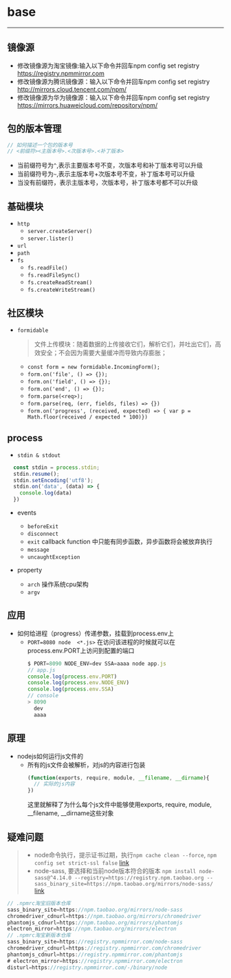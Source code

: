 #  base
---

## 镜像源
- 修改镜像源为淘宝镜像:输入以下命令并回车npm config set registry https://registry.npmmirror.com
- 修改镜像源为腾讯镜像源：输入以下命令并回车npm config set registry http://mirrors.cloud.tencent.com/npm/
- 修改镜像源为华为镜像源：输入以下命令并回车npm config set registry https://mirrors.huaweicloud.com/repository/npm/


## 包的版本管理
```js
// 如何描述一个包的版本号
// <前缀符><主版本号>.<次版本号>.<补丁版本>
```
- 当前缀符号为`^`,表示主要版本号不变，次版本号和补丁版本号可以升级
- 当前缀符号为`~`,表示主版本号+次版本号不变，补丁版本号可以升级
- 当没有前缀符，表示主版本号，次版本号，补丁版本号都不可以升级

## 基础模块
- `http`
  - `server.createServer()`
  - `server.lister()`
- `url`
- `path`
- `fs`
  - `fs.readFile()`
  - `fs.readFileSync()`
  - `fs.createReadStream()`
  - `fs.createWriteStream()`

## 社区模块
- `formidable`
    > 文件上传模块：随着数据的上传接收它们，解析它们，并吐出它们，高效安全；不会因为需要大量缓冲而导致内存膨胀；
    - `const form = new formidable.IncomingForm();`
    - `form.on('file', () => {});`
    - `form.on('field', () => {});`
    - `form.on('end', () => {});`
    - `form.parse(<req>);`
    - `form.parse(req, (err, fields, files) => {})`
    - `form.on('progress', (received, expected) => { var p = Math.floor(received / expected * 100)})`

## process
-  `stdin & stdout`
  ```js
    const stdin = process.stdin;
    stdin.resume();
    stdin.setEncoding('utf8');
    stdin.on('data', (data) => {
      console.log(data)
    })
  ```

- events
  - `beforeExit`
  - `disconnect`
  - `exit` callback function 中只能有同步函数，异步函数将会被放弃执行
  - `message`
  - `uncaughtException`

- property
  - `arch` 操作系统cpu架构
  - `argv`

## 应用
- 如何给进程（progress）传递参数，挂载到process.env上
  - `PORT=8080 node  <*.js>` 在访问该进程的时候就可以在process.env.PORT上访问到配置的端口
    ```js
    $ PORT=8090 NODE_ENV=dev SSA=aaaa node app.js
    // app.js
    console.log(process.env.PORT)
    console.log(process.env.NODE_ENV)
    console.log(process.env.SSA)
    // console
    > 8090
      dev
      aaaa
    ```

## 原理
- nodejs如何运行js文件的
  - 所有的js文件会被解析，对js的内容进行包装
    ```js
    (function(exports, require, module, __filename, __dirname){
      // 实际的js内容
    })
    ```
    这里就解释了为什么每个js文件中能够使用exports, require, module, __filename, __dirname这些对象

## 疑难问题
> - node命令执行，提示证书过期，执行`npm cache clean --force`, `npm config set strict-ssl false` [link](https://blog.csdn.net/h__913246828/article/details/136362415)
> - node-sass, 要选择和当前node版本符合的版本 `npm install node-sass@^4.14.0 --registry=https://registry.npm.taobao.org --sass_binary_site=https://npm.taobao.org/mirrors/node-sass/` [link](https://blog.csdn.net/kingslave1/article/details/130526329)


```js
// .npmrc淘宝旧版本仓库
sass_binary_site=https://npm.taobao.org/mirrors/node-sass
chromedriver_cdnurl=https://npm.taobao.org/mirrors/chromedriver
phantomjs_cdnurl=https://npm.taobao.org/mirrors/phantomjs
electron_mirror=https://npm.taobao.org/mirrors/electron
// .npmrc淘宝新版本仓库
sass_binary_site=https://registry.npmmirror.com/node-sass
chromedriver_cdnurl=https://registry.npmmirror.com/chromedriver
phantomjs_cdnurl=https://registry.npmmirror.com/phantomjs
# electron_mirror=https://registry.npmmirror.com/electron
disturl=https://registry.npmmirror.com/-/binary/node
```